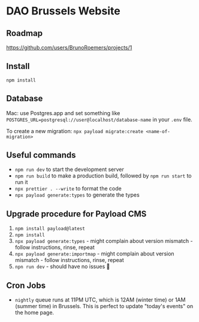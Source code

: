 # DAO Brussels Website

## Roadmap

https://github.com/users/BrunoRoemers/projects/1

## Install

`npm install`

## Database

Mac: use Postgres.app and set something like `POSTGRES_URL=postgresql://user@localhost/database-name` in your `.env` file.

To create a new migration: `npx payload migrate:create <name-of-migration>`

## Useful commands

- `npm run dev` to start the development server
- `npm run build` to make a production build, followed by `npm run start` to run it
- `npx prettier . --write` to format the code
- `npx payload generate:types` to generate the types

## Upgrade procedure for Payload CMS

1. `npm install payload@latest`
2. `npm install`
3. `npx payload generate:types` - might complain about version mismatch - follow instructions, rinse, repeat
4. `npx payload generate:importmap` - might complain about version mismatch - follow instructions, rinse, repeat
5. `npn run dev` - should have no issues :tada:

## Cron Jobs

- `nightly` queue runs at 11PM UTC, which is 12AM (winter time) or 1AM (summer time) in Brussels. This is perfect to update "today's events" on the home page.
